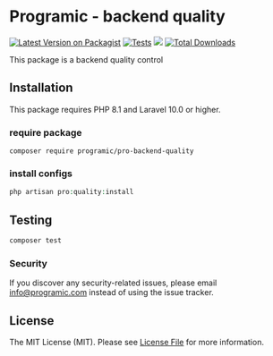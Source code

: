 # Programic - backend quality

[![Latest Version on Packagist](https://img.shields.io/packagist/v/programic/pro-backend-quality.svg?style=flat-square)](https://packagist.org/packages/programic/pro-backend-quality)
[![Tests](https://github.com/programic/pro-backend-quality/actions/workflows/tests.yml/badge.svg?branch=master)](https://github.com/programic/pro-backend-quality/actions/workflows/tests.yml)
![](https://github.com/programic/pro-backend-quality/workflows/Run%20Tests/badge.svg?branch=master)
[![Total Downloads](https://img.shields.io/packagist/dt/programic/pro-backend-quality.svg?style=flat-square)](https://packagist.org/packages/programic/pro-backend-quality)

This package is a backend quality control

## Installation
This package requires PHP 8.1 and Laravel 10.0 or higher.

### require package
```
composer require programic/pro-backend-quality
```

### install configs
```php
php artisan pro:quality:install
```

## Testing
```bash
composer test
```

### Security

If you discover any security-related issues, please email [info@programic.com](mailto:info@programic.com) instead of using the issue tracker.

## License

The MIT License (MIT). Please see [License File](LICENSE.md) for more information.
